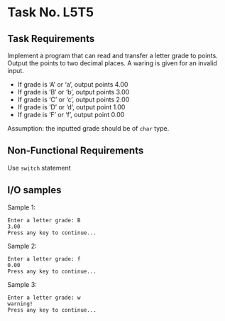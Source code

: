 # Task No. L5T5

## Task Requirements
Implement a program that can read and transfer a letter grade to points. Output the points to two decimal places. A waring is given for an invalid input.

- If grade is ‘A’ or ‘a’, output points 4.00
- If grade is ‘B’ or ‘b’, output points 3.00
- If grade is ‘C’ or ‘c’, output points 2.00
- If grade is ‘D’ or ‘d’, output point 1.00
- If grade is ‘F’ or ‘f’, output point 0.00

Assumption: the inputted grade should be of `char` type.

## Non-Functional Requirements

Use `switch` statement

## I/O samples

Sample 1:
```
Enter a letter grade: B
3.00
Press any key to continue...
```

Sample 2:
```
Enter a letter grade: f
0.00
Press any key to continue...
```

Sample 3:
```
Enter a letter grade: w
warning!
Press any key to continue...
```